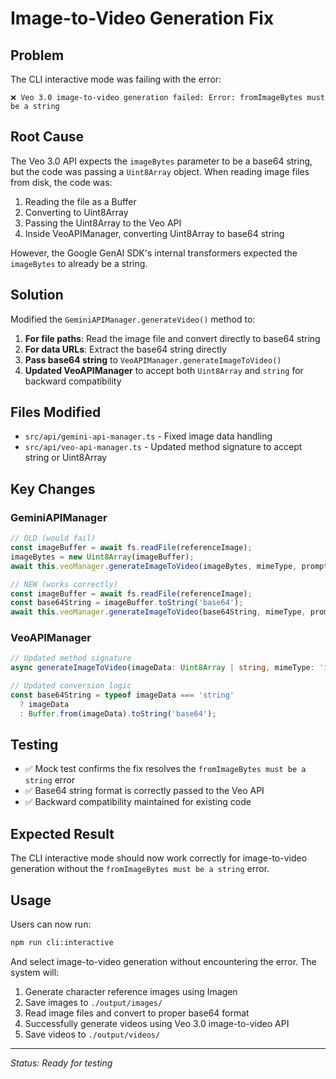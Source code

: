 # Image-to-Video Generation Fix

## Problem
The CLI interactive mode was failing with the error:
```
❌ Veo 3.0 image-to-video generation failed: Error: fromImageBytes must be a string
```

## Root Cause
The Veo 3.0 API expects the `imageBytes` parameter to be a base64 string, but the code was passing a `Uint8Array` object. When reading image files from disk, the code was:

1. Reading the file as a Buffer
2. Converting to Uint8Array
3. Passing the Uint8Array to the Veo API
4. Inside VeoAPIManager, converting Uint8Array to base64 string

However, the Google GenAI SDK's internal transformers expected the `imageBytes` to already be a string.

## Solution
Modified the `GeminiAPIManager.generateVideo()` method to:

1. **For file paths**: Read the image file and convert directly to base64 string
2. **For data URLs**: Extract the base64 string directly
3. **Pass base64 string** to `VeoAPIManager.generateImageToVideo()`
4. **Updated VeoAPIManager** to accept both `Uint8Array` and `string` for backward compatibility

## Files Modified
- `src/api/gemini-api-manager.ts` - Fixed image data handling
- `src/api/veo-api-manager.ts` - Updated method signature to accept string or Uint8Array

## Key Changes

### GeminiAPIManager
```typescript
// OLD (would fail)
const imageBuffer = await fs.readFile(referenceImage);
imageBytes = new Uint8Array(imageBuffer);
await this.veoManager.generateImageToVideo(imageBytes, mimeType, prompt, options);

// NEW (works correctly)
const imageBuffer = await fs.readFile(referenceImage);
const base64String = imageBuffer.toString('base64');
await this.veoManager.generateImageToVideo(base64String, mimeType, prompt, options);
```

### VeoAPIManager
```typescript
// Updated method signature
async generateImageToVideo(imageData: Uint8Array | string, mimeType: 'image/png' | 'image/jpeg', prompt: string, options: VideoGenerationOptions = {})

// Updated conversion logic
const base64String = typeof imageData === 'string' 
  ? imageData 
  : Buffer.from(imageData).toString('base64');
```

## Testing
- ✅ Mock test confirms the fix resolves the `fromImageBytes must be a string` error
- ✅ Base64 string format is correctly passed to the Veo API
- ✅ Backward compatibility maintained for existing code

## Expected Result
The CLI interactive mode should now work correctly for image-to-video generation without the `fromImageBytes must be a string` error.

## Usage
Users can now run:
```bash
npm run cli:interactive
```

And select image-to-video generation without encountering the error. The system will:
1. Generate character reference images using Imagen
2. Save images to `./output/images/`
3. Read image files and convert to proper base64 format
4. Successfully generate videos using Veo 3.0 image-to-video API
5. Save videos to `./output/videos/`

---
*Status: Ready for testing*
